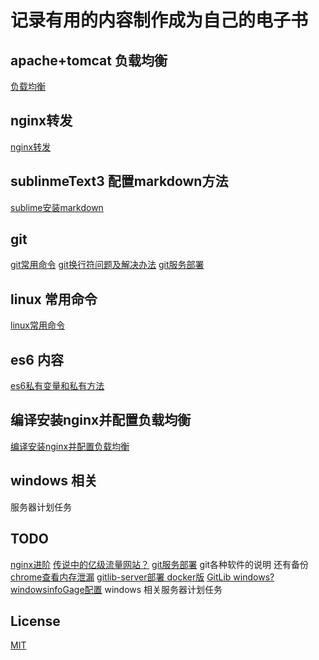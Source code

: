 # 记录有用的内容制作成为自己的电子书
## apache+tomcat 负载均衡
[负载均衡](服务器配置相关/负载均衡配置.md)
## nginx转发
[nginx转发](服务器配置相关/nginx转发配置说明.md)
## sublinmeText3 配置markdown方法
[sublime安装markdown](sublime安装markdown/README.md)
## git   
[git常用命令](git/README.md)
[git换行符问题及解决办法](git/git换行符问题.md)
[git服务部署](git/git服务部署.md) 
## linux 常用命令  
[linux常用命令](linux常用命令/README.md)
## es6 内容
[es6私有变量和私有方法](js部分/es6-private.md) 
## 编译安装nginx并配置负载均衡
[编译安装nginx并配置负载均衡](服务器配置相关/编译安装nginx并配置负载均衡.md)
## windows 相关
服务器计划任务




## TODO
[nginx进阶](https://huoding.com/2012/08/31/156)
[传说中的亿级流量网站？](http://jinnianshilongnian.iteye.com/blog/2186448)
[git服务部署](git/git服务部署.md) 
git各种软件的说明
还有备份
[chrome查看内存泄漏](link)
[gitlib-server部署 docker版](https://docs.gitlab.com/ee/install/docker.html)
[GitLib windows?](https://docs.bitnami.com/general/apps/gitlab/#application-first-steps)
[windowsinfoGage配置](link)
windows 相关服务器计划任务
## License   
[MIT](LICENSE)
